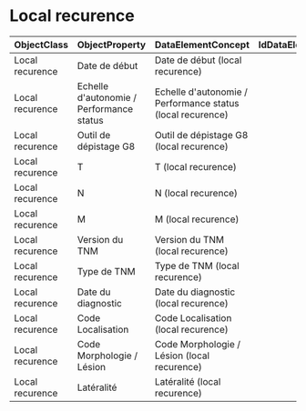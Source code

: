 # Local recurence

| ObjectClass | ObjectProperty | DataElementConcept | IdDataElementConcept | DataElementConceptDefFR | DataElementConceptDefEN |
| ----------- | -------------- | ------------------ | -------------------- | ----------------------- | ----------------------- |
| Local recurence | Date de début  | Date de début (local recurence) |  |  |  |
| Local recurence | Echelle d'autonomie / Performance status | Echelle d'autonomie / Performance status (local recurence) |  |  |  |
| Local recurence | Outil de dépistage G8 | Outil de dépistage G8 (local recurence) |  |  |  |
| Local recurence | T | T (local recurence) |  |  |  |
| Local recurence | N | N (local recurence) |  |  |  |
| Local recurence | M | M (local recurence) |  |  |  |
| Local recurence | Version du TNM | Version du TNM (local recurence) |  |  |  |
| Local recurence | Type de TNM | Type de TNM (local recurence) |  |  |  |
| Local recurence | Date du diagnostic | Date du diagnostic (local recurence) |  |  |  |
| Local recurence | Code Localisation | Code Localisation (local recurence) |  |  |  |
| Local recurence | Code Morphologie / Lésion | Code Morphologie / Lésion (local recurence) |  |  |  |
| Local recurence | Latéralité | Latéralité (local recurence) |  |  |  |